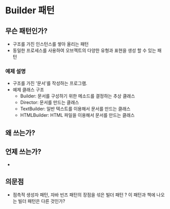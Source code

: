 # Builder 패턴

## 무슨 패턴인가?
- 구조를 가진 인스턴스를 쌓아 올리는 패턴
- 동일한 프로세스를 사용하여 오브젝트의 다양한 유형과 표현을 생성 할 수 있는 패턴

### 예제 설명
- 구조를 가진 '문서'를 작성하는 프로그램.
- 예제 클래스 구조
    - Builder: 문서를 구성하기 위한 메소드를 결정하는 추상 클래스
    - Director: 문서를 만드는 클래스
    - TextBuilder: 일반 텍스트를 이용해서 문서를 만드는 클래스
    - HTMLBuilder: HTML 파일을 이용해서 문서를 만드는 클래스


## 왜 쓰는가?

## 언제 쓰는가?
- 

## 의문점
- 점측적 생성자 패턴, 자바 빈즈 패턴의 장점을 섞은 빌더 패턴 ? 이 패턴과 책에 나오는 빌더 패턴은 다른 것인가?
